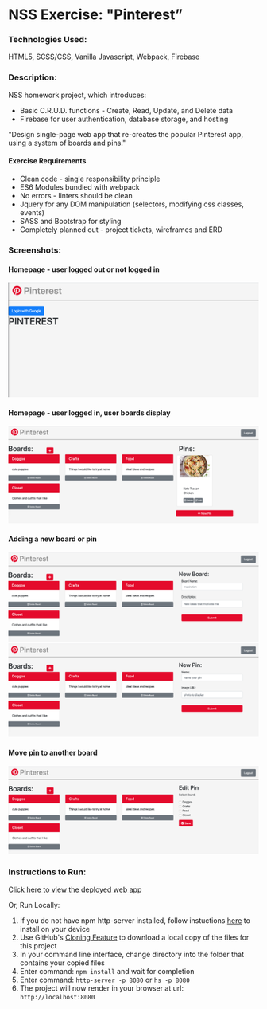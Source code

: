 # NSS Exercise: "Pinterest”

### Technologies Used:
HTML5, SCSS/CSS, Vanilla Javascript, Webpack, Firebase

### Description:
NSS homework project, which introduces:
- Basic C.R.U.D. functions - Create, Read, Update, and Delete data
- Firebase for user authentication, database storage, and hosting

"Design single-page web app that re-creates the popular Pinterest app, using a system of boards and pins."

#### Exercise Requirements
- Clean code - single responsibility principle
- ES6 Modules bundled with webpack
- No errors - linters should be clean
- Jquery for any DOM manipulation (selectors, modifying css classes, events)
- SASS and Bootstrap for styling
- Completely planned out - project tickets, wireframes and ERD

### Screenshots:
#### Homepage - user logged out or not logged in
![screenshot](screenshots/main-logout.png)

#### Homepage - user logged in, user boards display
![screenshot](screenshots/main-board-and-pins.png)

#### Adding a new board or pin
![screenshot](screenshots/main-new-board.png)
![screenshot](screenshots/new-pin-form.png)

#### Move pin to another board
![screenshot](screenshots/main-edit-pin.png)

### Instructions to Run:
[Click here to view the deployed web app](www.google.com)

Or, Run Locally:
1. If you do not have npm http-server installed, follow instuctions [here](https://www.npmjs.com/package/http-server) to install on your device
1. Use GitHub's [Cloning Feature](https://help.github.com/en/github/creating-cloning-and-archiving-repositories/cloning-a-repository) to download a local copy of the files for this project
1. In your command line interface, change directory into the folder that contains your copied files
1. Enter command: `npm install` and wait for completion
1. Enter command: `http-server -p 8080` or `hs -p 8080`
1. The project will now render in your browser at url: `http://localhost:8080`
